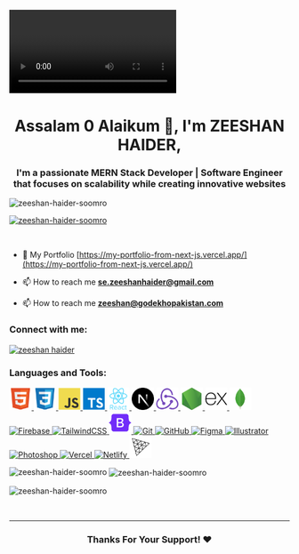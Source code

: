![logo](cover-photo.mp4)
<h1 align="center">Assalam 0 Alaikum 🤍, I'm ZEESHAN HAIDER,</h1>
<h3 align="center">I'm a passionate MERN Stack Developer | Software Engineer that focuses on scalability while creating innovative websites</h3>

<p align="left"> <img src="https://komarev.com/ghpvc/?username=zeeshan-haider-soomro&label=Profile%20views&color=0e75b6&style=flat" alt="zeeshan-haider-soomro" /> </p>

<p align="left"> <a href="https://github.com/ryo-ma/github-profile-trophy"><img src="https://github-profile-trophy.vercel.app/?username=zeeshan-haider-soomro" alt="zeeshan-haider-soomro" /></a> </p>

<p align="left"> <a href="https://twitter.com/" target="blank"><img src="https://img.shields.io/twitter/follow/?logo=twitter&style=for-the-badge" alt="" /></a> </p>

- 📄 My Portfolio [https://my-portfolio-from-next-js.vercel.app/](https://my-portfolio-from-next-js.vercel.app/)

- 📫 How to reach me **se.zeeshanhaider@gmail.com**
- 📫 How to reach me **zeeshan@godekhopakistan.com**

<h3 align="left">Connect with me:</h3>
<p align="left">
<a href="https://www.linkedin.com/in/zeeshan-haider-soomro-912885378/" target="blank"><img align="center" src="https://raw.githubusercontent.com/rahuldkjain/github-profile-readme-generator/master/src/images/icons/Social/linked-in-alt.svg" alt="zeeshan haider" height="30" width="40" /></a>
</p>

<h3 align="left">Languages and Tools:</h3>
<p align="left">
  <!-- HTML -->
  <a href="https://developer.mozilla.org/en-US/docs/Web/HTML" target="_blank" rel="noreferrer">
    <img src="https://raw.githubusercontent.com/devicons/devicon/master/icons/html5/html5-original.svg" alt="HTML" width="40" height="40"/>
  </a>
  <!-- CSS -->
  <a href="https://developer.mozilla.org/en-US/docs/Web/CSS" target="_blank" rel="noreferrer">
    <img src="https://raw.githubusercontent.com/devicons/devicon/master/icons/css3/css3-original.svg" alt="CSS" width="40" height="40"/>
  </a>
  <!-- JavaScript -->
  <a href="https://developer.mozilla.org/en-US/docs/Web/JavaScript" target="_blank" rel="noreferrer">
    <img src="https://raw.githubusercontent.com/devicons/devicon/master/icons/javascript/javascript-original.svg" alt="JavaScript" width="40" height="40"/>
  </a>
  <!-- TypeScript -->
  <a href="https://www.typescriptlang.org/" target="_blank" rel="noreferrer">
    <img src="https://raw.githubusercontent.com/devicons/devicon/master/icons/typescript/typescript-original.svg" alt="TypeScript" width="40" height="40"/>
  </a>
  <!-- React -->
  <a href="https://reactjs.org/" target="_blank" rel="noreferrer">
    <img src="https://raw.githubusercontent.com/devicons/devicon/master/icons/react/react-original-wordmark.svg" alt="React" width="40" height="40"/>
  </a>
  <!-- Next.js -->
  <a href="https://nextjs.org/" target="_blank" rel="noreferrer">
    <img src="https://raw.githubusercontent.com/devicons/devicon/master/icons/nextjs/nextjs-original.svg" alt="Next.js" width="40" height="40"/>
  </a>
  <!-- Redux -->
  <a href="https://redux.js.org/" target="_blank" rel="noreferrer">
    <img src="https://raw.githubusercontent.com/devicons/devicon/master/icons/redux/redux-original.svg" alt="Redux" width="40" height="40"/>
  </a>
  <!-- Node.js -->
  <a href="https://nodejs.org/" target="_blank" rel="noreferrer">
    <img src="https://raw.githubusercontent.com/devicons/devicon/master/icons/nodejs/nodejs-original.svg" alt="Node.js" width="40" height="40"/>
  </a>
  <!-- Express.js -->
  <a href="https://expressjs.com/" target="_blank" rel="noreferrer">
    <img src="https://raw.githubusercontent.com/devicons/devicon/master/icons/express/express-original.svg" alt="Express.js" width="40" height="40"/>
  </a>
  <!-- MongoDB -->
  <a href="https://www.mongodb.com/" target="_blank" rel="noreferrer">
    <img src="https://raw.githubusercontent.com/devicons/devicon/master/icons/mongodb/mongodb-original.svg" alt="MongoDB" width="40" height="40"/>
  </a>
  <!-- Firebase -->
  <a href="https://firebase.google.com/" target="_blank" rel="noreferrer">
    <img src="https://www.vectorlogo.zone/logos/firebase/firebase-icon.svg" alt="Firebase" width="40" height="40"/>
  </a>
  <!-- Tailwind CSS -->
  <a href="https://tailwindcss.com/" target="_blank" rel="noreferrer">
    <img src="https://www.vectorlogo.zone/logos/tailwindcss/tailwindcss-icon.svg" alt="TailwindCSS" width="40" height="40"/>
  </a>
  <!-- Bootstrap -->
  <a href="https://getbootstrap.com/" target="_blank" rel="noreferrer">
    <img src="https://raw.githubusercontent.com/devicons/devicon/master/icons/bootstrap/bootstrap-plain.svg" alt="Bootstrap" width="40" height="40"/>
  </a>
  <!-- Git -->
  <a href="https://git-scm.com/" target="_blank" rel="noreferrer">
    <img src="https://www.vectorlogo.zone/logos/git-scm/git-scm-icon.svg" alt="Git" width="40" height="40"/>
  </a>
  <!-- GitHub -->
  <a href="https://github.com/" target="_blank" rel="noreferrer">
    <img src="https://github.githubassets.com/images/modules/logos_page/GitHub-Mark.png" alt="GitHub" width="40" height="40"/>
  </a>
  <!-- Figma -->
  <a href="https://figma.com/" target="_blank" rel="noreferrer">
    <img src="https://www.vectorlogo.zone/logos/figma/figma-icon.svg" alt="Figma" width="40" height="40"/>
  </a>
  <!-- Adobe Illustrator -->
  <a href="https://www.adobe.com/products/illustrator.html" target="_blank" rel="noreferrer">
    <img src="https://upload.wikimedia.org/wikipedia/commons/f/fb/Adobe_Illustrator_CC_icon.svg" alt="Illustrator" width="40" height="40"/>
  </a>
  <!-- Adobe Photoshop -->
  <a href="https://www.adobe.com/products/photoshop.html" target="_blank" rel="noreferrer">
    <img src="https://upload.wikimedia.org/wikipedia/commons/a/af/Adobe_Photoshop_CC_icon.svg" alt="Photoshop" width="40" height="40"/>
  </a>
  <!-- Vercel -->
  <a href="https://vercel.com/" target="_blank" rel="noreferrer">
    <img src="https://www.svgrepo.com/show/327408/logo-vercel.svg" alt="Vercel" width="40" height="40"/>
  </a>
  <!-- Netlify -->
  <a href="https://netlify.com/" target="_blank" rel="noreferrer">
    <img src="https://www.vectorlogo.zone/logos/netlify/netlify-icon.svg" alt="Netlify" width="40" height="40"/>
  </a>
  <!-- Three.js -->
  <a href="https://threejs.org/" target="_blank" rel="noreferrer">
    <img src="https://raw.githubusercontent.com/devicons/devicon/master/icons/threejs/threejs-original.svg" alt="Three.js" width="40" height="40"/>
  </a>
</p>





<p><img align="left" src="https://github-readme-stats.vercel.app/api/top-langs?username=zeeshan-haider-soomro&show_icons=true&locale=en&layout=compact" alt="zeeshan-haider-soomro" /></p>

<p>&nbsp;<img align="center" src="https://github-readme-stats.vercel.app/api?username=zeeshan-haider-soomro&show_icons=true&locale=en" alt="zeeshan-haider-soomro" /></p>

<p><img align="center" src="https://github-readme-streak-stats.herokuapp.com/?user=zeeshan-haider-soomro&" alt="zeeshan-haider-soomro" /></p>

<br>


<hr>
<h3 align="center" >Thanks For Your Support! ❤️</h3>
